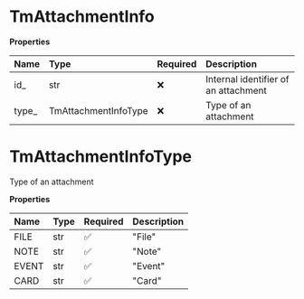 # TmAttachmentInfo

**Properties**

| Name   | Type                 | Required | Description                          |
| :----- | :------------------- | :------- | :----------------------------------- |
| id\_   | str                  | ❌       | Internal identifier of an attachment |
| type\_ | TmAttachmentInfoType | ❌       | Type of an attachment                |

# TmAttachmentInfoType

Type of an attachment

**Properties**

| Name  | Type | Required | Description |
| :---- | :--- | :------- | :---------- |
| FILE  | str  | ✅       | "File"      |
| NOTE  | str  | ✅       | "Note"      |
| EVENT | str  | ✅       | "Event"     |
| CARD  | str  | ✅       | "Card"      |

<!-- This file was generated by liblab | https://liblab.com/ -->
